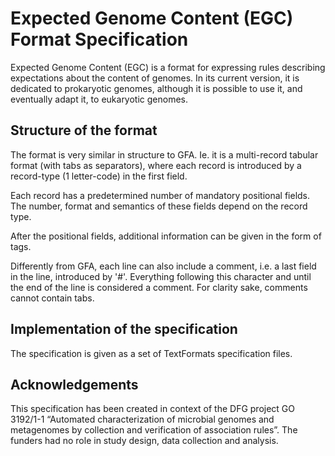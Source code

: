 # Expected Genome Content (EGC) Format Specification

Expected Genome Content (EGC) is a format for expressing rules describing
expectations about the content of genomes. In its current version, it is
dedicated to prokaryotic genomes, although it is possible to use it, and
eventually adapt it, to eukaryotic genomes.

## Structure of the format

The format is very similar in structure to GFA. Ie. it is a multi-record
tabular format (with tabs as separators), where each record is introduced by
a record-type (1 letter-code) in the first field.

Each record has a predetermined number of mandatory positional fields.
The number, format and semantics of these fields depend on the
record type.

After the positional fields, additional information can be given in the form
of tags.

Differently from GFA, each line can also include a comment, i.e. a last
field in the line, introduced by '#'. Everything following this character
and until the end of the line is considered a comment. For clarity sake,
comments cannot contain tabs.

## Implementation of the specification

The specification is given as a set of TextFormats specification files.

## Acknowledgements

This specification has been created in context of the DFG project GO 3192/1-1
“Automated characterization of microbial genomes and metagenomes by collection
and verification of association rules”. The funders had no role in study
design, data collection and analysis.

